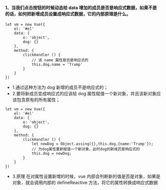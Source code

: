 #### 1、当我们点击按钮的时候动态给 data 增加的成员是否是响应式数据，如果不是的话，如何把新增成员设置成响应式数据，它的内部原理是什么。

```
let vm = new Vue({
    el: '#el'
    data: {
        o: 'object',
        dog: {}
    },
    method: {
        clickHandler () {
            // 该 name 属性是否是响应式的
            this.dog.name = 'Trump'
        }
    }
})
```

-   1.通过这种方法为 dog 新增的成员不是响应式的；
-   2.要将新成员变成响应式的应该给 dog 属性赋值一个新对象，并且该新对象应该包含原有的所有属性；

```
let vm = new Vue({
    el: '#el'
    data: {
        o: 'object',
        dog: {}
    },
    method: {
        clickHandler () {
            let newDog = Object.assing({},this.dog,{name:'Trump'});
            // 为dog属性重新赋值一个新对象，此时dog的新成员是响应式的
            this.dog = newDog;
        }
    }
})
```

-   3.原理
    在对属性设置新增的时候，vue 内部会判断新的值是否是对象，如果是对象，就会调用内部的 defineReactive 方法，将它的属性转换成响应式数据
